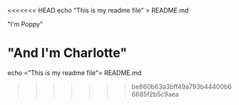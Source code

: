 <<<<<<< HEAD
echo "This is my readme file" > README.md


"I'm Poppy"

"And I'm Charlotte"
=======
echo <"This is my readme file"> README.md
>>>>>>> be860b63a3bff49a793b44400b66685f2b5c9aea
